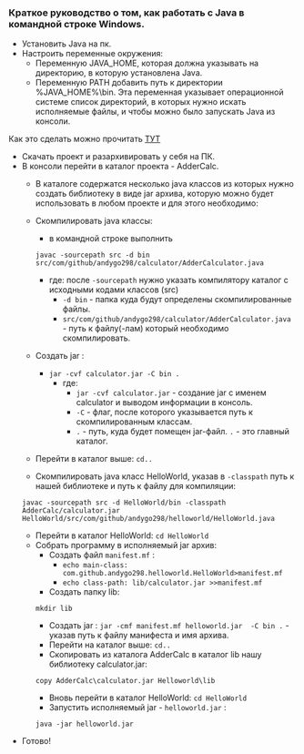 ### Краткое руководство о том, как работать с Java в командной строке Windows.

* Установить Java на пк.
* Настроить переменные окружения:
	* Переменную JAVA_HOME, которая должна указывать на директорию, в которую установлена Java. 
	* Переменную PATH добавить путь к директории %JAVA_HOME%\bin. Эта переменная указывает операционной системе список директорий, в которых нужно искать исполняемые файлы, и чтобы можно было запускать Java из консоли.

Как это сделать можно прочитать [ТУТ](https://developernotes.ru/java/ustanovka-java-jdk-v-windows-i-linux-peremennaya-path-i-java-home)

* Скачать проект и разархивировать у себя на ПК.
* В консоли перейти в каталог проекта - AdderCalc.
	* В каталоге содержатся несколько java классов из которых нужно создать библиотеку в виде jar архива, которую можно будет использовать в любом проекте и для этого необходимо:
	* Скомпилировать java классы:
		* в командной строке выполнить 
		```
		javac -sourcepath src -d bin src/com/github/andygo298/calculator/AdderCalculator.java
		```
		* где: после ```-sourcepath``` нужно указать компилятору каталог с исходными кодами классов (src)
			* ```-d bin``` - папка куда будут определены скомпилированные файлы. 
			* ```src/com/github/andygo298/calculator/AdderCalculator.java``` - путь к файлу(-лам) который необходимо скомпилировать.

	* Создать jar :
		* ```jar -cvf calculator.jar -C bin .```
			* где:
				* ```jar -cvf calculator.jar``` - создание jar с именем calculator и выводом информации в консоль.
				* ```-С``` - флаг, после которого указывается путь к скомпилированным классам.
				* ```.``` - путь, куда будет помещен jar-файл. ```.``` - это главный каталог.
	* Перейти в каталог выше: ```cd..```
	* Скомпилировать java класс HelloWorld, указав в ```-classpath``` путь к нашей библиотеке и путь к файлу для компиляции:
	```
	javac -sourcepath src -d HelloWorld/bin -classpath AdderCalc/calculator.jar HelloWorld/src/com/github/andygo298/helloworld/HelloWorld.java
	```
	* Перейти в каталог HelloWorld: ```cd HelloWorld```
	* Собрать программу в исполняемый jar архив:
		* Создать файл ```manifest.mf``` :
			* ```echo main-class: com.github.andygo298.helloworld.HelloWorld>manifest.mf```
			* ```echo class-path: lib/calculator.jar >>manifest.mf```
		* Создать папку lib:
		```
		mkdir lib
		```
		* Создать jar : ```jar -cmf manifest.mf helloworld.jar  -C bin .``` - указав путь к файлу манифеста и имя архива.
		* Перейти на каталог выше: ```cd..```
		* Скопировать из каталога AdderCalc в каталог lib нашу библиотеку calculator.jar:
		```
		copy AdderCalc\calculator.jar Helloworld\lib
		```
		* Вновь перейти в каталог HelloWorld: ```cd HelloWorld```
		* Запустить исполняемый jar - ```helloworld.jar``` :
 		```
		java -jar helloworld.jar
		```
* Готово!